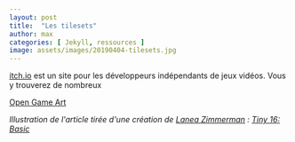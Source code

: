 ```yaml
---
layout: post
title:  "Les tilesets"
author: max
categories: [ Jekyll, ressources ]
image: assets/images/20190404-tilesets.jpg
---
```


[itch.io](https://itch.io/) est un site pour les développeurs indépendants de jeux vidéos. Vous y trouverez de nombreux 

[Open Game Art](https://opengameart.org/art-search-advanced?keys=&field_art_type_tid%5B%5D=9&sort_by=count&sort_order=DESC)

*Illustration de l'article tirée d'une création de [Lanea Zimmerman](https://opengameart.org/users/sharm) : [Tiny 16: Basic](https://opengameart.org/content/tiny-16-basic)*
<!--stackedit_data:
eyJoaXN0b3J5IjpbLTI5ODA1NDUsMjAyMDI0MzkzNiwtNjU1ND
QxOTIwLDE3NDYzMjg0MTEsMTc2NjYwNDM2OCwyMTQ1NDYzNTMx
XX0=
-->
